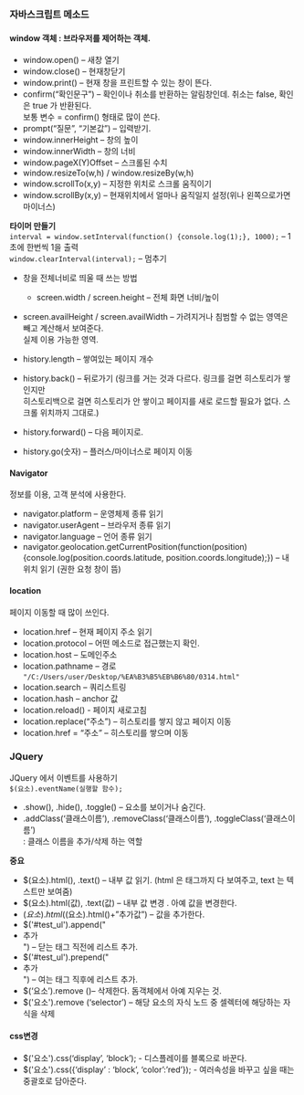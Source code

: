### 자바스크립트 메소드

#### window 객체 : 브라우저를 제어하는 객체.
- window.open() – 새창 열기  
- window.close() – 현재창닫기  
- window.print() – 현재 창을 프린트할 수 있는 창이 뜬다.  
- confirm(“확인문구”) – 확인이나 취소를 반환하는 알림창인데. 취소는 false, 확인은 true 가 반환된다.  
    보통 변수 = confirm() 형태로 많이 쓴다.  
- prompt(“질문”, “기본값”) – 입력받기.
- window.innerHeight – 창의 높이  
- window.innerWidth – 창의 너비  
- window.pageX(Y)Offset – 스크롤된 수치  
- window.resizeTo(w,h) / window.resizeBy(w,h)   
- window.scrollTo(x,y) – 지정한 위치로 스크롤 움직이기  
- window.scrollBy(x,y) – 현재위치에서 얼마나 움직일지 설정(위나 왼쪽으로가면 마이너스)  

**타이머 만들기**  
`interval = window.setInterval(function() {console.log(1);}, 1000);` – 1초에 한번씩 1을 출력  
`window.clearInterval(interval);` – 멈추기  

- 창을 전체너비로 띄울 때 쓰는 방법  
    - screen.width / screen.height – 전체 화면 너비/높이  
- screen.availHeight / screen.availWidth  – 가려지거나 침범할 수 없는 영역은 빼고 계산해서 보여준다.  
    실제 이용 가능한 영역.

- history.length – 쌓여있는 페이지 개수  
- history.back() – 뒤로가기 (링크를 거는 것과 다르다. 링크를 걸면 히스토리가 쌓인지만  
히스토리백으로 걸면 히스토리가 안 쌓이고 페이지를 새로 로드할 필요가 없다. 스크롤 위치까지 그대로.)  
- history.forward() – 다음 페이지로.  
- history.go(숫자) – 플러스/마이너스로 페이지 이동  

#### Navigator  
정보를 이용, 고객 분석에 사용한다.  
- navigator.platform – 운영체제 종류 읽기  
- navigator.userAgent – 브라우저 종류 읽기  
- navigator.language – 언어 종류 읽기  
- navigator.geolocation.getCurrentPosition(function(position){console.log(position.coords.latitude,   position.coords.longitude);}) – 내 위치 읽기 (권한 요청 창이 뜸)  

#### location  
페이지 이동할 때 많이 쓰인다.  
- location.href – 현재 페이지 주소 읽기  
- location.protocol – 어떤 메소드로 접근했는지 확인.  
- location.host – 도메인주소  
- location.pathname – 경로  
`"/C:/Users/user/Desktop/%EA%B3%B5%EB%B6%80/0314.html"`
- location.search – 쿼리스트링  
- location.hash – anchor 값  
- location.reload()  - 페이지 새로고침  
- location.replace(“주소”) – 히스토리를 쌓지 않고 페이지 이동  
- location.href = “주소” – 히스토리를 쌓으며 이동  


### JQuery  
JQuery 에서 이벤트를 사용하기  
`$(요소).eventName(실행할 함수);`
- .show(), .hide(), .toggle() – 요소를 보이거나 숨긴다.  
- .addClass(‘클래스이름’), .removeClass(‘클래스이름’), .toggleClass(‘클래스이름’)  
: 클래스 이름을 추가/삭제 하는 역할  

**중요**
- $(요소).html(), .text() – 내부 값 읽기. (html 은 태그까지 다 보여주고, text 는 텍스트만 보여줌)  
- $(요소).html(값), .text(값) – 내부 값 변경 . 아예 값을 변경한다.  
- $(요소).html($(요소).html()+”추가값”) – 값을 추가한다.  
- $('#test_ul').append("<li>추가</li>") – 닫는 태그 직전에 리스트 추가.  
- $('#test_ul').prepend("<li>추가</li>") – 여는 태그 직후에 리스트 추가.  
- $(‘요소’).remove ()– 삭제한다. 돔객체에서 아예 지우는 것.  
- $('요소').remove (‘selector’) – 해당 요소의 자식 노드 중 셀렉터에 해당하는 자식을 삭제  

#### css변경
- $('요소').css(‘display’, ‘block’); - 디스플레이를 블록으로 바꾼다.  
- $('요소').css({‘display’ : ‘block’, ‘color’:’red’}); - 여러속성을 바꾸고 싶을 때는 중괄호로 담아준다.  


